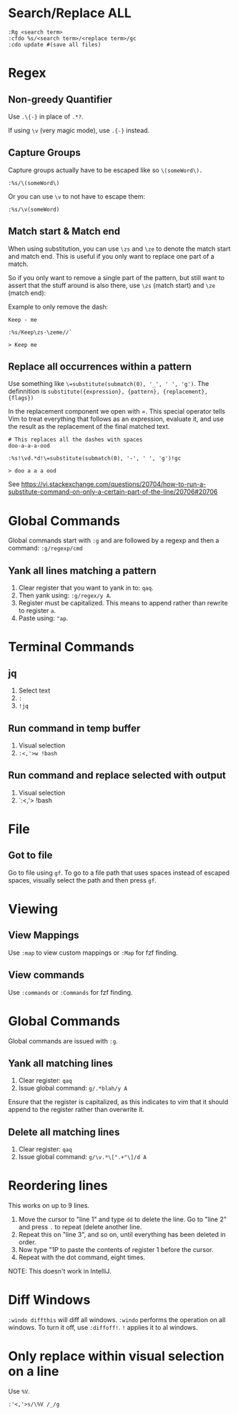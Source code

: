 # Search/Replace ALL
```
:Rg <search term>
:cfdo %s/<search term>/<replace term>/gc
:cdo update #(save all files)
```

# Regex
## Non-greedy Quantifier
Use `.\{-}` in place of `.*?`.

If using `\v` (very magic mode), use `.{-}` instead.

## Capture Groups
Capture groups actually have to be escaped like so `\(someWord\).`

`:%s/\(someWord\)`

Or you can use `\v` to not have to escape them:

`:%s/\v(someWord)`

## Match start & Match end
When using substitution, you can use `\zs` and `\ze` to denote the match start and match end. This is useful if you only want to replace one part of a match.

So if you only want to remove a single part of the pattern, but still want to assert that the stuff around is also there, use `\zs` (match start) and `\ze` (match end):

Example to only remove the dash:

```
Keep - me

:%s/Keep\zs-\zeme//`

> Keep me
```

## Replace all occurrences within a pattern
Use something like `\=substitute(submatch(0), '_', ' ', 'g')`. 
The definnition is `substitute({expression}, {pattern}, {replacement}, {flags})`

In the replacement component we open with \=. This special operator tells Vim to treat everything that follows as an expression, evaluate it, and use the result as the replacement of the final matched text.

```
# This replaces all the dashes with spaces
doo-a-a-a-ood

:%s!\vd.*d!\=substitute(submatch(0), '-', ' ', 'g')!gc  

> doo a a a ood
```

See https://vi.stackexchange.com/questions/20704/how-to-run-a-substitute-command-on-only-a-certain-part-of-the-line/20706#20706

# Global Commands
Global commands start with `:g` and are followed by a regexp and then a command: `:g/regexp/cmd`

## Yank all lines matching a pattern
1. Clear register that you want to yank in to: `qaq`.
2. Then yank using: `:g/regex/y A`.
  1. Register must be capitalized. This means to append rather than rewrite to register `a`.
3. Paste using: `"ap`.


# Terminal Commands
## jq
1. Select text
2. `:`
3. `!jq`

## Run command in temp buffer
1. Visual selection
2. `:<,'>w !bash`

## Run command and replace selected with output
1. Visual selection
2. `:<,'> !bash

# File
## Got to file
Go to file using `gf`. To go to a file path that uses spaces instead of escaped spaces, visually select the path and then press `gf`.

# Viewing
## View Mappings
Use `:map` to view custom mappings or `:Map` for fzf finding.

## View commands
Use `:commands` or `:Commands` for fzf finding.

# Global Commands
Global commands are issued with `:g`.

## Yank all matching lines
1. Clear register: `qaq`
2. Issue global command: `g/.*blah/y A`

Ensure that the register is capitalized, as this indicates to vim that it should append to the register rather than overwrite it.

## Delete all matching lines
1. Clear register: `qaq`
2. Issue global command: `g/\v.*\[".+"\]/d A` 

# Reordering lines
This works on up to 9 lines.

1. Move the cursor to "line 1" and type `dd` to delete the line. Go to "line 2" and press `.` to repeat (delete another line. 
2. Repeat this on "line 3", and so on, until everything has been deleted in order.
3. Now type "1P to paste the contents of register 1 before the cursor.
4. Repeat with the dot command, eight times.

NOTE: This doesn't work in IntelliJ.

# Diff Windows
`:windo diffthis` will diff all windows. `:windo` performs the operation on all windows.
To turn it off, use `:diffoff!`. `!` applies it to al windows.

# Only replace within visual selection on a line
Use `%V`.

`:'<,'>s/\%V /_/g`

